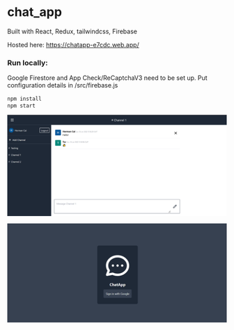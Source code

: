 # chat_app

Built with React, Redux, tailwindcss, Firebase

Hosted here: https://chatapp-e7cdc.web.app/

### Run locally:

Google Firestore and App Check/ReCaptchaV3 need to be set up. Put configuration details in /src/firebase.js

```
npm install
npm start
```

![chat app screenshot 1](https://github.com/hermancai/chat_app/blob/master/screenshots/chatapp1.png?raw=true)

![chat app screenshot 2](https://github.com/hermancai/chat_app/blob/master/screenshots/chatapp2.png?raw=true)
